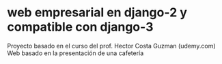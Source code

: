 # web empresarial en django-2 y compatible con django-3
Proyecto basado en el curso del prof. Hector Costa Guzman (udemy.com)
Web basado en la presentación de una cafetería

